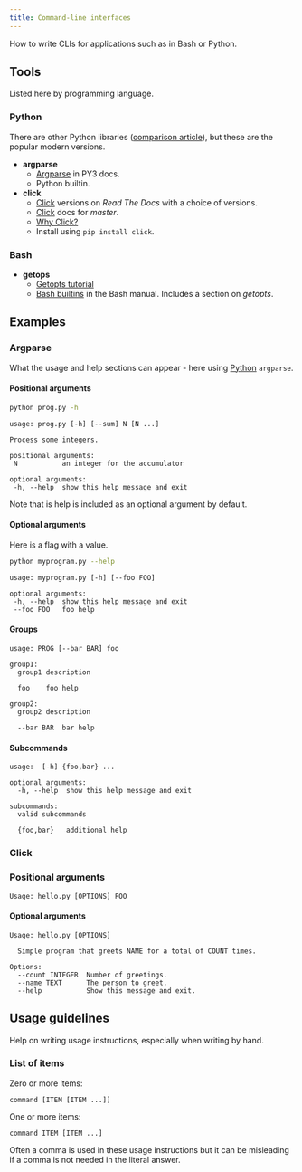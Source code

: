 ```yaml
---
title: Command-line interfaces
---
```


How to write CLIs for applications such as in Bash or Python.


## Tools

Listed here by programming language.

### Python

There are other Python libraries ([comparison article](https://realpython.com/comparing-python-command-line-parsing-libraries-argparse-docopt-click/)), but these are the popular modern versions.

- **argparse**
    - [Argparse](https://docs.python.org/3/library/argparse.html) in PY3 docs.
    - Python builtin.
- **click**
    - [Click](https://readthedocs.org/projects/pallets-click/) versions on _Read The Docs_ with a choice of versions.
    - [Click](https://click.palletsprojects.com/en/master/) docs for _master_.
    - [Why Click?](https://click.palletsprojects.com/en/master/why/)
    - Install using `pip install click`.

### Bash

- **getops**
    - [Getopts tutorial](https://www.computerhope.com/unix/bash/getopts.htm)
    - [Bash builtins](https://www.gnu.org/software/bash/manual/html_node/Bourne-Shell-Builtins.html) in the Bash manual. Includes a section on _getopts_.


## Examples

### Argparse

What the usage and help sections can appear - here using [Python](#python) `argparse`.

#### Positional arguments

```sh
python prog.py -h
```
```
usage: prog.py [-h] [--sum] N [N ...]

Process some integers.

positional arguments:
 N           an integer for the accumulator

optional arguments:
 -h, --help  show this help message and exit
```

Note that is help is included as an optional argument by default.

#### Optional arguments

Here is a flag with a value.

```sh
python myprogram.py --help
```
```
usage: myprogram.py [-h] [--foo FOO]

optional arguments:
 -h, --help  show this help message and exit
 --foo FOO   foo help
```

#### Groups

```
usage: PROG [--bar BAR] foo

group1:
  group1 description

  foo    foo help

group2:
  group2 description

  --bar BAR  bar help
  ```

#### Subcommands

```
usage:  [-h] {foo,bar} ...

optional arguments:
  -h, --help  show this help message and exit

subcommands:
  valid subcommands

  {foo,bar}   additional help
```

### Click

### Positional arguments

```
Usage: hello.py [OPTIONS] FOO
```

#### Optional arguments

```
Usage: hello.py [OPTIONS]

  Simple program that greets NAME for a total of COUNT times.

Options:
  --count INTEGER  Number of greetings.
  --name TEXT      The person to greet.
  --help           Show this message and exit.
```

## Usage guidelines

Help on writing usage instructions, especially when writing by hand.


### List of items

Zero or more items:

```
command [ITEM [ITEM ...]]
```

One or more items:

```
command ITEM [ITEM ...]
```

Often a comma is used in these usage instructions but it can be misleading if a comma is not needed in the literal answer.
